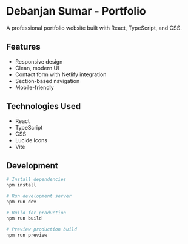 # Debanjan Sumar - Portfolio

A professional portfolio website built with React, TypeScript, and CSS.

## Features

- Responsive design
- Clean, modern UI
- Contact form with Netlify integration
- Section-based navigation
- Mobile-friendly

## Technologies Used

- React
- TypeScript
- CSS
- Lucide Icons
- Vite

## Development

```bash
# Install dependencies
npm install

# Run development server
npm run dev

# Build for production
npm run build

# Preview production build
npm run preview